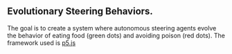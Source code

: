 ## Evolutionary Steering Behaviors. 

The goal is to create a system where autonomous steering agents evolve the behavior of eating food (green dots) and avoiding poison (red dots).
The framework used is [p5.js](https://p5js.org/)
